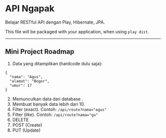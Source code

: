 # API Ngapak

Belajar RESTful API dengan Play, Hibernate, JPA.

This file will be packaged with your application, when using `play dist`.

*  *  *  *  *  *  *  *  *  *  *  *  *  *  *  *  *  *  *  *

## Mini Project Roadmap

1. Data yang ditampilkan (hardcode dulu saja):

```
{
  "nama": "Agus",
  "alamat": "Bogor",
  "umur": 17
}
```

2. Memunculkan data dari database .
3. Membuat banyak data lebih dari 10.
4. Filter (exact). Contoh: `/api/route?nama="agus"`
5. Filter (like). Contoh: `/api/route?nama="gu"`
6. DELETE
7. POST (Create)
8. PUT (Update)


